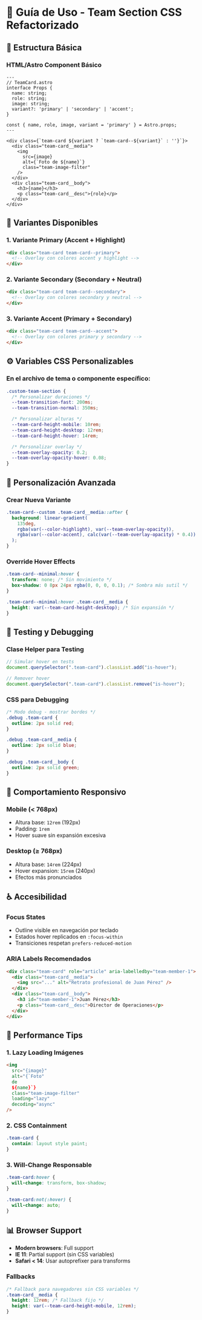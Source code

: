 # 📘 Guía de Uso - Team Section CSS Refactorizado

## 🎯 Estructura Básica

### HTML/Astro Component Básico

```astro
---
// TeamCard.astro
interface Props {
  name: string;
  role: string;
  image: string;
  variant?: 'primary' | 'secondary' | 'accent';
}

const { name, role, image, variant = 'primary' } = Astro.props;
---

<div class={`team-card ${variant ? `team-card--${variant}` : ''}`}>
  <div class="team-card__media">
    <img
      src={image}
      alt={`Foto de ${name}`}
      class="team-image-filter"
    />
  </div>
  <div class="team-card__body">
    <h3>{name}</h3>
    <p class="team-card__desc">{role}</p>
  </div>
</div>
```

## 🎨 Variantes Disponibles

### 1. Variante Primary (Accent + Highlight)

```html
<div class="team-card team-card--primary">
  <!-- Overlay con colores accent y highlight -->
</div>
```

### 2. Variante Secondary (Secondary + Neutral)

```html
<div class="team-card team-card--secondary">
  <!-- Overlay con colores secondary y neutral -->
</div>
```

### 3. Variante Accent (Primary + Secondary)

```html
<div class="team-card team-card--accent">
  <!-- Overlay con colores primary y secondary -->
</div>
```

## ⚙️ Variables CSS Personalizables

### En el archivo de tema o componente específico:

```css
.custom-team-section {
  /* Personalizar duraciones */
  --team-transition-fast: 200ms;
  --team-transition-normal: 350ms;

  /* Personalizar alturas */
  --team-card-height-mobile: 10rem;
  --team-card-height-desktop: 12rem;
  --team-card-height-hover: 14rem;

  /* Personalizar overlay */
  --team-overlay-opacity: 0.2;
  --team-overlay-opacity-hover: 0.08;
}
```

## 🔧 Personalización Avanzada

### Crear Nueva Variante

```css
.team-card--custom .team-card__media::after {
  background: linear-gradient(
    135deg,
    rgba(var(--color-highlight), var(--team-overlay-opacity)),
    rgba(var(--color-accent), calc(var(--team-overlay-opacity) * 0.4))
  );
}
```

### Override Hover Effects

```css
.team-card--minimal:hover {
  transform: none; /* Sin movimiento */
  box-shadow: 0 8px 24px rgba(0, 0, 0, 0.1); /* Sombra más sutil */
}

.team-card--minimal:hover .team-card__media {
  height: var(--team-card-height-desktop); /* Sin expansión */
}
```

## 🧪 Testing y Debugging

### Clase Helper para Testing

```javascript
// Simular hover en tests
document.querySelector(".team-card").classList.add("is-hover");

// Remover hover
document.querySelector(".team-card").classList.remove("is-hover");
```

### CSS para Debugging

```css
/* Modo debug - mostrar bordes */
.debug .team-card {
  outline: 2px solid red;
}

.debug .team-card__media {
  outline: 2px solid blue;
}

.debug .team-card__body {
  outline: 2px solid green;
}
```

## 📱 Comportamiento Responsivo

### Mobile (< 768px)

- Altura base: `12rem` (192px)
- Padding: `1rem`
- Hover suave sin expansión excesiva

### Desktop (≥ 768px)

- Altura base: `14rem` (224px)
- Hover expansion: `15rem` (240px)
- Efectos más pronunciados

## ♿ Accesibilidad

### Focus States

- Outline visible en navegación por teclado
- Estados hover replicados en `:focus-within`
- Transiciones respetan `prefers-reduced-motion`

### ARIA Labels Recomendados

```html
<div class="team-card" role="article" aria-labelledby="team-member-1">
  <div class="team-card__media">
    <img src="..." alt="Retrato profesional de Juan Pérez" />
  </div>
  <div class="team-card__body">
    <h3 id="team-member-1">Juan Pérez</h3>
    <p class="team-card__desc">Director de Operaciones</p>
  </div>
</div>
```

## 🚀 Performance Tips

### 1. Lazy Loading Imágenes

```html
<img
  src="{image}"
  alt="{`Foto"
  de
  ${name}`}
  class="team-image-filter"
  loading="lazy"
  decoding="async"
/>
```

### 2. CSS Containment

```css
.team-card {
  contain: layout style paint;
}
```

### 3. Will-Change Responsable

```css
.team-card:hover {
  will-change: transform, box-shadow;
}

.team-card:not(:hover) {
  will-change: auto;
}
```

## 📊 Browser Support

- **Modern browsers**: Full support
- **IE 11**: Partial support (sin CSS variables)
- **Safari < 14**: Usar autoprefixer para transforms

### Fallbacks

```css
/* Fallback para navegadores sin CSS variables */
.team-card__media {
  height: 12rem; /* Fallback fijo */
  height: var(--team-card-height-mobile, 12rem);
}
```

